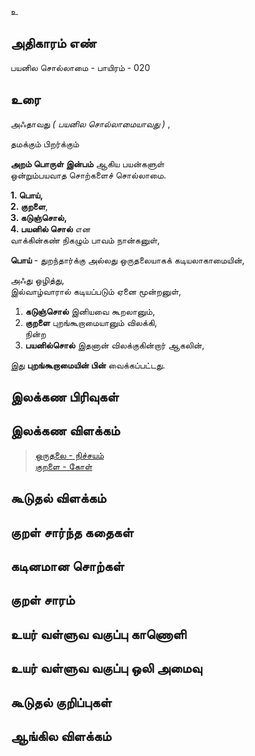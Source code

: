 உ


## அதிகாரம் எண்

பயனில சொல்லாமை - பாயிரம் - 020

## உரை

அஃதாவது _( பயனில சொல்லாமையாவது )_ ,  

தமக்கும் பிறர்க்கும்  

**அறம் பொருள் இன்பம்** ஆகிய பயன்களுள்  
ஒன்றும்பயவாத சொற்களைச் சொல்லாமை.  

**1. பொய்,  
2. குறளை**,  
**3. கடுஞ்சொல்,  
4. பயனில் சொல்** என  
வாக்கின்கண் நிகழும் பாவம் நான்கனுள்,  

**பொய்**  - துறந்தார்க்கு அல்லது ஒருதலையாகக் கடியலாகாமையின்,  

அஃது ஒழித்து,  
இல்வாழ்வாரால் கடியப்படும் ஏனை மூன்றனுள்,  

1. **கடுஞ்சொல்** இனியவை கூறலானும்,  
2. **குறளை** புறங்கூறாமையானும் விலக்கி,  
நின்ற  
3. **பயனில்சொல்** இதனான் விலக்குகின்றார் ஆகலின்,  

இது **புறங்கூறாமையின் பின்** வைக்கப்பட்டது.

## இலக்கண பிரிவுகள் 


## இலக்கண விளக்கம்

>[ஒருதலை - நிச்சயம்](http://www.tamilvu.org/library/l0O00/html/l0O00p30.htm)  
>[குறளை - கோள்](https://agarathi.com/word/%E0%AE%95%E0%AF%81%E0%AE%B1%E0%AE%B3%E0%AF%88)

## கூடுதல் விளக்கம்


## குறள் சார்ந்த கதைகள் 


## கடினமான சொற்கள்


## குறள் சாரம் 


## உயர் வள்ளுவ வகுப்பு காணொளி


## உயர் வள்ளுவ வகுப்பு ஒலி அமைவு 


## கூடுதல் குறிப்புகள்


## ஆங்கில விளக்கம்

